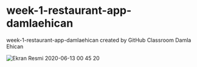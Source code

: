 # week-1-restaurant-app-damlaehican
week-1-restaurant-app-damlaehican created by GitHub Classroom
Damla Ehican 

![Ekran Resmi 2020-06-13 00 45 20](https://user-images.githubusercontent.com/35731884/84567917-ab553d80-ad84-11ea-860b-56410a73e9a1.png)
